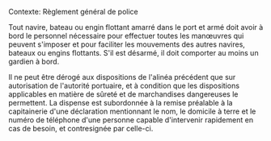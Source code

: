 Contexte: Règlement général de police

Tout navire, bateau ou engin flottant amarré dans le port et armé doit avoir à bord le personnel nécessaire pour effectuer toutes les manœuvres qui peuvent s'imposer et pour faciliter les mouvements des autres navires, bateaux ou engins flottants. S'il est désarmé, il doit comporter au moins un gardien à bord.

Il ne peut être dérogé aux dispositions de l'alinéa précédent que sur autorisation de l'autorité portuaire, et à condition que les dispositions applicables en matière de sûreté et de marchandises dangereuses le permettent. La dispense est subordonnée à la remise préalable à la capitainerie d'une déclaration mentionnant le nom, le domicile à terre et le numéro de téléphone d'une personne capable d'intervenir rapidement en cas de besoin, et contresignée par celle-ci.
